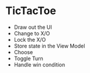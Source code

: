 # TicTacToe

- Draw out the UI
- Change to X/O
- Lock the X/O
- Store state in the View Model
- Choose
- Toggle Turn
- Handle win condition



